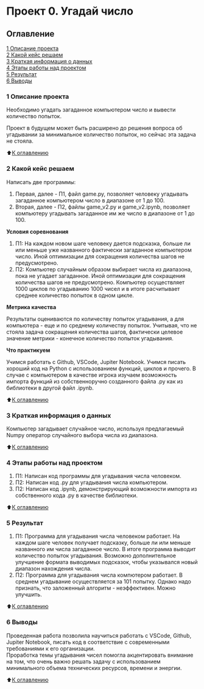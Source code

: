 # Проект 0. Угадай число

## Оглавление
[1 Описание проекта](https://github.com/gleish/sf_ds/tree/main/project_0/README.md/#1-Описание-проекта)  
[2 Какой кейс решаем](https://github.com/gleish/sf_ds/tree/main/project_0/README.md/#2-Какой-кейс-решаем)  
[3 Краткая информация о данных](https://github.com/gleish/sf_ds/tree/main/project_0/README.md/#3-Краткая-информация-о-данных)  
[4 Этапы работы над проектом](https://github.com/gleish/sf_ds/tree/main/project_0/README.md/#4-Этапы-работы-над-проектом)  
[5 Результат](https://github.com/gleish/sf_ds/tree/main/project_0/README.md/#5-Результат)  
[6 Выводы](https://github.com/gleish/sf_ds/tree/main/project_0/README.md/#6-Выводы)  

### 1 Описание проекта

Необходимо угадать загаданное компьютером число и вывести количество попыток.

Проект в будущем может быть расширено до решения вопроса об угадывании за минимальное количество попыток, но сейчас эта задача не стояла. 

:arrow_up:[К оглавлению](https://github.com/gleish/sf_ds/tree/main/project_0/README.md/#Оглавление)  


### 2 Какой кейс решаем

Написать две программы:

1. Первая, далее - П1, файл game.py, позволяет человеку угадывать загаданное компьютером число в диапазоне от 1 до 100.  
2. Вторая, далее - П2, файлы game_v2.py и game_v2.ipynb, позволяет компьютеру угадывать загаданное им же число в диапазоне от 1 до 100.

**Условия соревнования**

1. П1: На каждом новом шаге человеку дается подсказка, больше ли или меньше уже названного фактически загаданное компьютером число. Иной оптимизации для сокращения количества шагов не предусмотрено.  
2. П2: Компьютер случайным образом выбирает числа из диапазона, пока не угадает загаданное. Иной оптимизации для сокращения количества шагов не предусмотрено. Компьютер осуществляет 1000 циклов по угадыванию 1000 чисел и в итоге расчитывает среднее количество попыток в одном цикле.  

**Метрика качества**

Результаты оцениваются по количеству попыток угадывания, а для компьютера - еще и по среднему количеству попыток. Учитывая, что не стояла задача сокращения количества шагов, фактически целевое значение метрики - конечное количество попыток угадывания.

**Что практикуем**

Учимся работать с Github, VSCode, Jupiter Notebook. Учимся писать хороший код на Python с использованием функций, циклов и прочего. В случае с компьютером в качестве игрока изучаем возможность импорта функций из собственноручно созданного файла .py как из библиотеки в другой файл .ipynb. 

:arrow_up:[К оглавлению](https://github.com/gleish/sf_ds/tree/main/project_0/README.md/#Оглавление) 

### 3 Краткая информация о данных

Компьютер загадывает случайное число, используя предлагаемый Numpy оператор случайного выбора числа из диапазона.

:arrow_up:[К оглавлению](https://github.com/gleish/sf_ds/tree/main/project_0/README.md/#Оглавление) 

### 4 Этапы работы над проектом

1. П1: Написан код программы для угадывания числа человеком.  
2. П2: Написан код .py для угадывания числа компьютером.  
3. П2: Написан код .ipynb, демонстрирующий возможности импорта из собственного кода .py в качестве библиотеки.

:arrow_up:[К оглавлению](https://github.com/gleish/sf_ds/tree/main/project_0/README.md/#Оглавление) 

### 5 Результат

1. П1: Программа для угадывания числа человеком работает. На каждом шаге человек получает подсказку, больше ли или меньше названного им числа загаданное число. В итоге программа выводит количество попыток угадывания. Возможно дополнительное улучшение формата выводимых подсказок, чтобы указывался новый диапазон нахождения числа.  
2. П2: Программа для угадывания числа компютером работает. В среднем угадывание осуществляется за 101 попытку. Однако надо признать, что заложенный алгоритм - неэффективен. Можно улучшить. 

:arrow_up:[К оглавлению](https://github.com/gleish/sf_ds/tree/main/project_0/README.md/#Оглавление) 

### 6 Выводы

Проведенная работа позволила научиться работать с VSCode, Github, Jupiter Notebook, писать код в соответствие с современными требованиями к его организации.  
Проработка темы угадывания чисел помогла акцентировать внимание на том, что очень важно решать задачу с использованием минимального объема технических ресурсов, времени и энергии.   

:arrow_up:[К оглавлению](https://github.com/gleish/sf_ds/tree/main/project_0/README.md/#Оглавление) 
